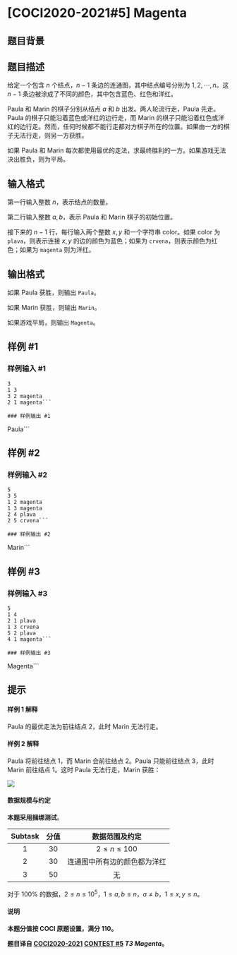 # [COCI2020-2021#5] Magenta

## 题目背景



## 题目描述

给定一个包含 $n$ 个结点，$n-1$ 条边的连通图，其中结点编号分别为 $1,2,\cdots,n$。这 $n-1$ 条边被涂成了不同的颜色，其中包含蓝色、红色和洋红。

Paula 和 Marin 的棋子分别从结点 $a$ 和 $b$ 出发。两人轮流行走，Paula 先走。Paula 的棋子只能沿着蓝色或洋红的边行走，而 Marin 的棋子只能沿着红色或洋红的边行走。然而，任何时候都不能行走都对方棋子所在的位置。如果由一方的棋子无法行走，则另一方获胜。

如果 Paula 和 Marin 每次都使用最优的走法，求最终胜利的一方。如果游戏无法决出胜负，则为平局。

## 输入格式

第一行输入整数 $n$，表示结点的数量。

第二行输入整数 $a,b$，表示 Paula 和 Marin 棋子的初始位置。

接下来的 $n-1$ 行，每行输入两个整数 $x,y$ 和一个字符串 $\text{color}$。如果 $\text{color}$ 为 $\texttt{plava}$，则表示连接 $x,y$ 的边的颜色为蓝色；如果为 $\texttt{crvena}$，则表示颜色为红色；如果为 $\texttt{magenta}$ 则为洋红。

## 输出格式

如果 Paula 获胜，则输出 $\texttt{Paula}$。

如果 Marin 获胜，则输出 $\texttt{Marin}$。

如果游戏平局，则输出 $\texttt{Magenta}$。

## 样例 #1

### 样例输入 #1
```
3
1 3
3 2 magenta
2 1 magenta```

### 样例输出 #1

```
Paula```

## 样例 #2

### 样例输入 #2
```
5
3 5
1 2 magenta
1 3 magenta
2 4 plava
2 5 crvena```

### 样例输出 #2

```
Marin```

## 样例 #3

### 样例输入 #3
```
5
1 4
2 1 plava
1 3 crvena
5 2 plava
4 1 magenta```

### 样例输出 #3

```
Magenta```

## 提示

#### 样例 1 解释

Paula 的最优走法为前往结点 $2$，此时 Marin 无法行走。

#### 样例 2 解释

Paula 将前往结点 $1$，而 Marin 会前往结点 $2$。Paula 只能前往结点 $3$，此时 Marin 前往结点 $1$。这时 Paula 无法行走，Marin 获胜：

![](https://cdn.luogu.com.cn/upload/image_hosting/03flhrlq.png)

#### 数据规模与约定

**本题采用捆绑测试**。

|Subtask|分值|数据范围及约定|
| :----------: | :----------: | :----------: |
|$1$|$30$|$2 \le n \le 100$|
|$2$|$30$|连通图中所有边的颜色都为洋红|
|$3$|$50$|无|

对于 $100\%$ 的数据，$2 \le n \le 10^5$，$1 \le a,b \le n$，$a \neq b$，$1 \le x,y \le n$。

#### 说明

**本题分值按 COCI 原题设置，满分 $110$。**

**题目译自 [COCI2020-2021](https://hsin.hr/coci/) [CONTEST #5](https://hsin.hr/coci/contest5_tasks.pdf)  _T3 Magenta_。**
